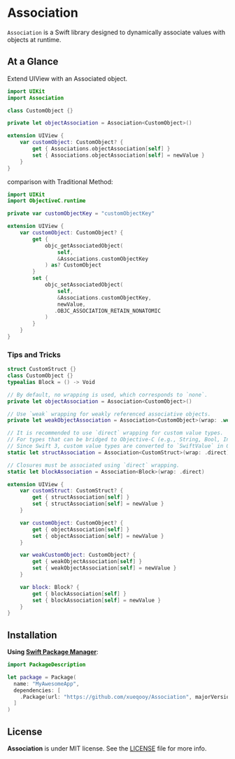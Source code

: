 # Association

`Association` is a Swift library designed to dynamically associate values with objects at runtime.

## At a Glance

Extend UIView with an Associated object.

```swift
import UIKit
import Association

class CustomObject {}

private let objectAssociation = Association<CustomObject>()

extension UIView {
    var customObject: CustomObject? {
        get { Associations.objectAssociation[self] }
        set { Associations.objectAssociation[self] = newValue }
    }
}
```

comparison with Traditional Method:

```swift
import UIKit
import ObjectiveC.runtime

private var customObjectKey = "customObjectKey"

extension UIView {
    var customObject: CustomObject? {
        get {
            objc_getAssociatedObject(
                self,
                &Associations.customObjectKey
            ) as? CustomObject
        }
        set {
            objc_setAssociatedObject(
                self,
                &Associations.customObjectKey,
                newValue,
               .OBJC_ASSOCIATION_RETAIN_NONATOMIC
            )
        }
    }
}
```

### Tips and Tricks

```swift
struct CustomStruct {}
class CustomObject {}
typealias Block = () -> Void

// By default, no wrapping is used, which corresponds to `none`.
private let objectAssociation = Association<CustomObject>()

// Use `weak` wrapping for weakly referenced associative objects.
private let weakObjectAssociation = Association<CustomObject>(wrap: .weak)

// It is recommended to use `direct` wrapping for custom value types.
// For types that can be bridged to Objective-C (e.g., String, Bool, Int), wrapping may not be necessary.
// Since Swift 3, custom value types are converted to `SwiftValue` in Objective-C, so wrapping may not be required.
static let structAssociation = Association<CustomStruct>(wrap: .direct)

// Closures must be associated using `direct` wrapping.
static let blockAssociation = Association<Block>(wrap: .direct)

extension UIView {
    var customStruct: CustomStruct? {
        get { structAssociation[self] }
        set { structAssociation[self] = newValue }
    }

    var customObject: CustomObject? {
        get { objectAssociation[self] }
        set { objectAssociation[self] = newValue }
    }

    var weakCustomObject: CustomObject? {
        get { weakObjectAssociation[self] }
        set { weakObjectAssociation[self] = newValue }
    }

    var block: Block? {
        get { blockAssociation[self] }
        set { blockAssociation[self] = newValue }
    }
}
```

## Installation

**Using [Swift Package Manager](https://swift.org/package-manager)**:

```swift
import PackageDescription

let package = Package(
  name: "MyAwesomeApp",
  dependencies: [
    .Package(url: "https://github.com/xueqooy/Association", majorVersion: 1),
  ]
)
```

## License

**Association** is under MIT license. See the [LICENSE](LICENSE) file for more info.
